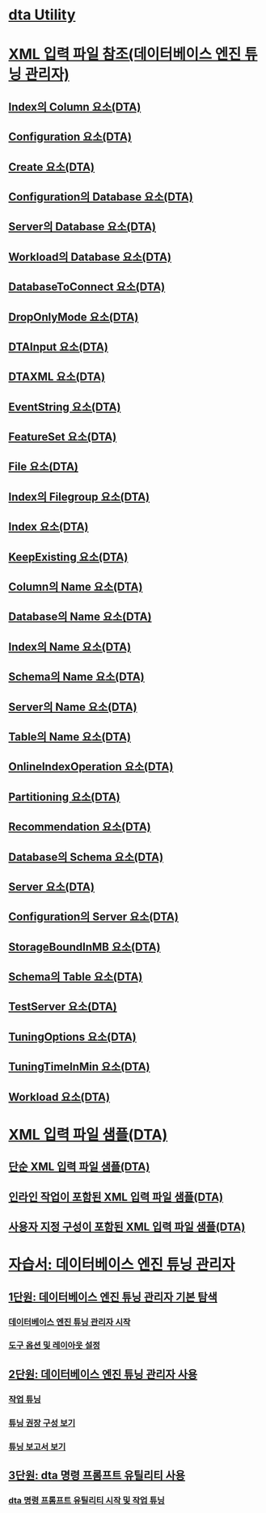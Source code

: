 # [dta Utility](dta-utility.md)
# [XML 입력 파일 참조(데이터베이스 엔진 튜닝 관리자)](xml-input-file-reference-database-engine-tuning-advisor.md)
## [Index의 Column 요소(DTA)](column-element-for-index-dta.md)
## [Configuration 요소(DTA)](configuration-element-dta.md)
## [Create 요소(DTA)](create-element-dta.md)
## [Configuration의 Database 요소(DTA)](database-element-for-configuration-dta.md)
## [Server의 Database 요소(DTA)](database-element-for-server-dta.md)
## [Workload의 Database 요소(DTA)](database-element-for-workload-dta.md)
## [DatabaseToConnect 요소(DTA)](databasetoconnect-element-dta.md)
## [DropOnlyMode 요소(DTA)](droponlymode-element-dta.md)
## [DTAInput 요소(DTA)](dtainput-element-dta.md)
## [DTAXML 요소(DTA)](dtaxml-element-dta.md)
## [EventString 요소(DTA)](eventstring-element-dta.md)
## [FeatureSet 요소(DTA)](featureset-element-dta.md)
## [File 요소(DTA)](file-element-dta.md)
## [Index의 Filegroup 요소(DTA)](filegroup-element-for-index-dta.md)
## [Index 요소(DTA)](index-element-dta.md)
## [KeepExisting 요소(DTA)](keepexisting-element-dta.md)
## [Column의 Name 요소(DTA)](name-element-for-column-dta.md)
## [Database의 Name 요소(DTA)](name-element-for-database-dta.md)
## [Index의 Name 요소(DTA)](name-element-for-index-dta.md)
## [Schema의 Name 요소(DTA)](name-element-for-schema-dta.md)
## [Server의 Name 요소(DTA)](name-element-for-server-dta.md)
## [Table의 Name 요소(DTA)](name-element-for-table-dta.md)
## [OnlineIndexOperation 요소(DTA)](onlineindexoperation-element-dta.md)
## [Partitioning 요소(DTA)](partitioning-element-dta.md)
## [Recommendation 요소(DTA)](recommendation-element-dta.md)
## [Database의 Schema 요소(DTA)](schema-element-for-database-dta.md)
## [Server 요소(DTA)](server-element-dta.md)
## [Configuration의 Server 요소(DTA)](server-element-for-configuration-dta.md)
## [StorageBoundInMB 요소(DTA)](storageboundinmb-element-dta.md)
## [Schema의 Table 요소(DTA)](table-element-for-schema-dta.md)
## [TestServer 요소(DTA)](testserver-element-dta.md)
## [TuningOptions 요소(DTA)](tuningoptions-element-dta.md)
## [TuningTimeInMin 요소(DTA)](tuningtimeinmin-element-dta.md)
## [Workload 요소(DTA)](workload-element-dta.md)
# [XML 입력 파일 샘플(DTA)](xml-input-file-samples-dta.md)
## [단순 XML 입력 파일 샘플(DTA)](simple-xml-input-file-sample-dta.md)
## [인라인 작업이 포함된 XML 입력 파일 샘플(DTA)](xml-input-file-sample-with-inline-workload-dta.md)
## [사용자 지정 구성이 포함된 XML 입력 파일 샘플(DTA)](xml-input-file-sample-with-user-specified-configuration-dta.md)
# [자습서: 데이터베이스 엔진 튜닝 관리자](tutorial-database-engine-tuning-advisor.md)
## [1단원: 데이터베이스 엔진 튜닝 관리자 기본 탐색](lesson-1-basic-navigation-in-database-engine-tuning-advisor.md)
### [데이터베이스 엔진 튜닝 관리자 시작](lesson-1-1-launching-database-engine-tuning-advisor.md)
### [도구 옵션 및 레이아웃 설정](lesson-1-2-setting-tool-options-and-layout.md)
## [2단원: 데이터베이스 엔진 튜닝 관리자 사용](lesson-2-using-database-engine-tuning-advisor.md)
### [작업 튜닝](lesson-1-1-tuning-a-workload.md)
### [튜닝 권장 구성 보기](lesson-1-2-viewing-tuning-recommendations.md)
### [튜닝 보고서 보기](lesson-1-3-viewing-tuning-reports.md)
## [3단원: dta 명령 프롬프트 유틸리티 사용](lesson-3-using-the-dta-command-prompt-utility.md)
### [dta 명령 프롬프트 유틸리티 시작 및 작업 튜닝](lesson-3-1-starting-the-dta-command-prompt-utility-and-tuning-a-workload.md)
